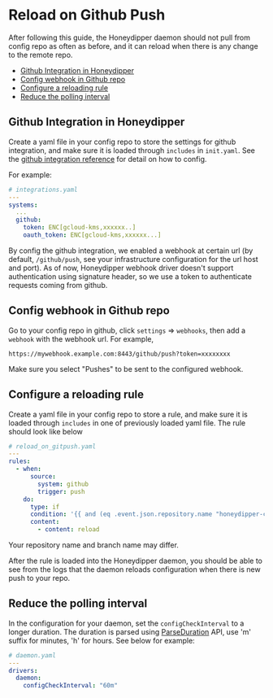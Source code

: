 # Reload on Github Push

After following this guide, the Honeydipper daemon should not pull from config repo as often as before, and it can reload when there is any change to the remote repo.

<!-- toc -->

- [Github Integration in Honeydipper](#github-integration-in-honeydipper)
- [Config webhook in Github repo](#config-webhook-in-github-repo)
- [Configure a reloading rule](#configure-a-reloading-rule)
- [Reduce the polling interval](#reduce-the-polling-interval)

<!-- tocstop -->

## Github Integration in Honeydipper

Create a yaml file in your config repo to store the settings for github integration, and make sure it is loaded through `includes` in `init.yaml`. See the [github integration reference](https://honeyscience.github.io/honeydipper-config-essentials/#HoneydipperConfigClass:Essentials.Systems.github) for detail on how to config. 

For example:

```yaml
# integrations.yaml
---
systems:
  ...
  github:
    token: ENC[gcloud-kms,xxxxxx..]
    oauth_token: ENC[gcloud-kms,xxxxxx...]
```

By config the github integration, we enabled a webhook at certain url (by default, `/github/push`, see your infrastructure configuration for the url host and port). As of now, Honeydipper webhook driver doesn't support authentication using signature header, so we use a token to authenticate requests coming from github.

## Config webhook in Github repo

Go to your config repo in github, click `settings` => `webhooks`, then add a `webhook` with the webhook url.  For example,

```
https://mywebhook.example.com:8443/github/push?token=xxxxxxxx
``` 

Make sure you select "Pushes" to be sent to the configured webhook.

## Configure a reloading rule

Create a yaml file in your config repo to store a rule, and make sure it is loaded through `includes` in one of previously loaded yaml file. The rule should look like below

```yaml
# reload_on_gitpush.yaml
---
rules:
  - when:
      source:
        system: github
        trigger: push
    do:
      type: if
      condition: '{{ and (eq .event.json.repository.name "honeydipper-config") (eq .event.json.ref "refs/heads/master") }}'
      content:
        - content: reload
```
Your repository name and branch name may differ.

After the rule is loaded into the Honeydipper daemon, you should be able to see from the logs that the daemon reloads configuration when there is new push to your repo.

## Reduce the polling interval

In the configuration for your daemon, set the `configCheckInterval` to a longer duration. The duration is parsed using [ParseDuration](https://golang.org/pkg/time/#ParseDuration) API,  use 'm' suffix for minutes, 'h' for hours. See below for example:

```yaml
# daemon.yaml
---
drivers:
  daemon:
    configCheckInterval: "60m"
```
